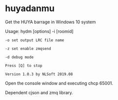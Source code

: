 # huyadanmu
Get the HUYA barrage in Windows 10 system

Usage: hydm [options] -i [roomid]

    -o set output LRC file name
    
    -z set enable zmqsend
    
    -d debug mode
    
    Press [Q] to stop
    
    Version 1.0.3 by NLSoft 2019.08

Open the console window and executing chcp 65001.

Dependent cjson and zmq library.
